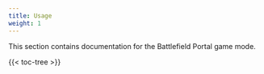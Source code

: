 ```yaml
---
title: Usage
weight: 1
---
```

This section contains documentation for the Battlefield Portal game mode.

{{< toc-tree >}}
